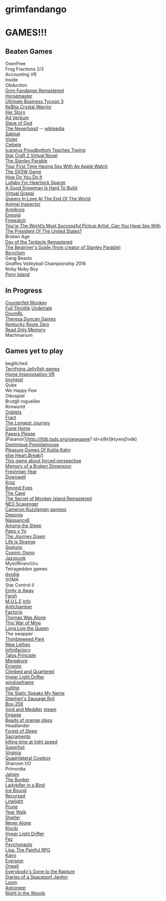 # grimfandango
# GAMES!!!

## Beaten Games
OxenFree  
Frog Fractions 2/3  
Accounting VR  
Inside  
Obduction  
[Grim Fandango Remastered](https://en.wikipedia.org/wiki/Grim_Fandango)  
[Horsemaster](http://noncanon.com/HorseMaster.html)  
[Ultimate Business Tycoon 3](http://aliendovecote.com/uploads/twine/tycoon/crime.html)  
[Ke$ha Crystal Warrior](http://aliendovecote.com/uploads/twine/kesha.html)  
[Her Story](http://www.herstorygame.com/)  
[Ad Verbum](http://nickm.com/if/adverbum.html)  
[Slave of God](http://www.increpare.com/2012/12/slave-of-god/)  
[The Neverhood](https://archive.org/details/Neverhood_The_1996_DreamWorks) -- [wikipedia](https://en.wikipedia.org/wiki/The_Neverhood)  
[Sabbat](http://porpentine.tumblr.com/post/43790631192/presenting-sabbat-a-twine-game-by-oh-no-problems)  
[Violet](http://textadventures.co.uk/games/view/e-utl5-bu0yya2ycst0mrg/violet)  
[Ciebele](http://ninasays.so/cibele/)  
[Icararus Proudbottom Teaches Typing](http://www.holywowstudios.com/teachestyping/)  
[Star Craft 2 Virtual Novel](http://www.sc2vn.com/)  
[The Stanley Parable](http://www.stanleyparable.com/)  
[Your First Time Having Sex With An Apple Watch](http://www.buzzfeed.com/samthurman/os-xxx#.ajbJmmalK)  
[The SXSW Game](http://www.freeindiegam.es/2013/03/the-sxsw-game-leigh-alexander/)   
[How Do You Do It](http://ninasays.so/howdoyoudoit/)  
[Lullaby For Heartsick Spacer](http://mkopas.net/files/spacerlullaby/)  
[A Good Snowman Is Hard To Build](http://agoodsnowman.com/)  
[Virtual Grappi](http://rpgmaker.net/games/8284/)  
[Queers In Love At The End Of The World](http://auntiepixelante.com/endoftheworld/)  
[Animal Inspector](http://tomastle.itch.io/animal-inspector)  
[Armikrog](http://store.steampowered.com/app/334120/)  
[Ennuigi](http://www.lexaloffle.com/bbs/?tid=2232&pid=12311&autoplay=1#pp)  
[Firewatch](http://www.firewatchgame.com/)  
[You’re The World’s Most Successful Pickup Artist. Can You Have Sex With The President Of The United States?](http://www.clickhole.com/clickventure/youre-worlds-most-successful-pickup-artist-can-you-3880#1,)  
Broken Age  
[Day of the Tentacle Remastered](http://www.pcgamer.com/day-of-the-tentacle-remastered-screenshots-revealed)   
[The Beginner's Guide (from creator of Stanley Parable)](http://store.steampowered.com/app/303210/)  
[Bicyclism](http://gamejolt.com/games/bicyclism-art-of-riding/39795)  
Gang Beasts  
Giraffes Volleyball Championship 2016  
Noby Noby Boy  
[Pony Island](http://store.steampowered.com/app/405640/)  
 

## In Progress
[Counterfeit Monkey](http://emshort.com/counterfeit_monkey/)  
[Full Throttle](https://en.wikipedia.org/wiki/Full_Throttle_(1995_video_game))  
[Undertale](http://store.steampowered.com/app/391540/)  
[DoomRL](http://doom.chaosforge.org/)   
[Theresa Duncan Games](https://www.theverge.com/2015/4/17/8436439/theresa-duncan-chop-suey-cd-rom-preservation)  
[Kentucky Route Zero](http://kentuckyroutezero.com/)  
[Read Only Memory](http://readonlymemori.es/)  
Machinarium  
  



## Games yet to play
beglitched  
[Terrifying Jellyfish games](http://terrifyingjellyfish.com/tagged/portfolio)  
[Home Improvisation VR](https://www.youtube.com/watch?v=gRArtkjKKPg)  
[tinyheist](http://www.pcgamer.com/terry-cavanaghs-stealthy-roguelike-tiny-heist-released-for-free/)  
Qube  
We Happy Few  
Oikospiel  
Brut@l roguelike  
Rimworld  
[Ooblets](https://ooblets.com/2017/02/our-biggest-news-yet/)    
[Fract](http://fractgame.com/)  
[The Longest Journey](https://en.wikipedia.org/wiki/The_Longest_Journey)  
[Gone Home](http://www.gonehomegame.com/)  
[Papers Please](http://dukope.com/)  
[Patanoir](http://ifdb.tads.org/viewgame?  id=si9s1jktywxj5vdk)  
[Dominique Pomplamouse](http://www.dominiquepamplemousse.com/)  
[Pleasure Domes Of Kubla Kahn](http://gamejolt.com/games/pleasuredromes-of-kubla-khan/9598#close)  
[else Heart.Break()](http://elseheartbreak.com/)  
[This game about forced perspective](https://www.polygon.com/2015/10/26/9618504/pillow-castle-tech-demo-first-person-puzzler-new-2015-pc-gameplay-museum-of-simulation-technology)  
[Memory of a Broken Dimension](http://xra.itch.io/memory-of-a-broken-dimension)  
[Freshman Year](http://ninasays.so/freshmanyear/)  
[Downwell](http://downwellgame.com/)   
[Kroz](https://en.wikipedia.org/wiki/Kroz_series)  
[Beyond Eyes](http://www.beyondeyes-game.com/)  
[The Cave](http://thecavegame.com/)  
[The Secret of Monkey Island Remastered](http://store.steampowered.com/app/32360/)  
[NEO Scavenger](http://www.gog.com/game/neo_scavenger)  
[Cameron Kuzzleman gamess](http://heylookatmygames.com/)  
[Deponia](http://www.daedalic.de/en/game/Deponia#5)  
[NaissanceE](http://store.steampowered.com/app/265690/)  
[Among the Sleep](http://store.steampowered.com/app/250620/)  
[Papo y Yo](http://store.steampowered.com/app/227080)  
[The Journey Down](http://store.steampowered.com/app/220090)  
[Life Is Strange](http://store.steampowered.com/agecheck/app/319630/)  
[Spelunx](http://store.steampowered.com/app/63640/)  
[Cosmic Osmo](http://store.steampowered.com/app/63620/)  
[Jazzpunk](http://store.steampowered.com/app/250260/)  
Myst/Riven/Uru  
Tetrageddon games  
[dys4ia](http://w.itch.io/dys4ia)  
SOMA  
Star Control II  
[Emily is Away](http://store.steampowered.com/app/417860/)  
[Farsh](http://www.mahdibahrami.com/farsh)  
[M.U.L.E](https://www.google.com/url?q=https%3A%2F%2Farchive.org%2Fdetails%2Fa8b_M.U.L.E._1983_Electronic_Arts_US&sa=D&sntz=1&usg=AFQjCNFqhPuafxSymxIXmJVV3maxYEVIwA) [info](https://en.wikipedia.org/wiki/M.U.L.E.)  
[Antichamber](http://www.antichamber-game.com/)  
[Factorio](https://www.factorio.com/)  
[Thomas Was Alone](http://www.mikebithellgames.com/thomaswasalone/)  
[This War of Mine](http://www.11bitstudios.com/games/16/this-war-of-mine)  
[Long Live the Queen](http://store.steampowered.com/app/251990/)  
The swapper  
[Thimbleweed Park](https://thimbleweedpark.com/)  
[New Lethes](https://colestia.itch.io/new-lethes)  
[Infinifactory](http://www.zachtronics.com/infinifactory/)  
[Talos Principle](http://www.croteam.com/talosprinciple/)  
[Miegakure](http://miegakure.com/)  
[Ernesto](http://ernestogame.com/)  
[Climbed and Quartered](http://gamejolt.com/games/climbed-and-quartered/139189)  
[Hyper Light Drifter](http://www.heart-machine.com/)  
[windowframe](http://ludumdare.com/compo/ludum-dare-35/?action=preview&uid=3479)  
[outline](https://managore.itch.io/outline)  
[The Static Speaks My Name](http://store.steampowered.com/app/387860/)  
[Stephen's Sausage Roll](http://www.stephenssausageroll.com/)  
[Box-256](http://box-256.com/)  
[Void and Meddler](http://voidandmeddler.com/) [steam](http://store.steampowered.com/app/377970/)  
[Engage](http://www.engare.design/)  
[Beads of orange glass](https://lorenschmidt.itch.io/beads-of-orange-glass)  
Headlander  
[Forest of Sleep](http://twistedtreegames.com/forest-of-sleep/)  
[Sacramento](https://dziff.itch.io/sacramento)  
[killing time at light speed](https://gritfish.itch.io/ktals)  
[Superhot](https://superhotgame.com/)   
[Virginia](http://store.steampowered.com/app/374030/)  
[Quadrilateral Cowboy](http://blendogames.com/qc/)  
Shanzen I/O  
Primordia  
[Jalopy](http://store.steampowered.com/app/446020/)  
[The Bunker](http://store.steampowered.com/app/481110/)  
[Ladykiller in a Bind](http://store.steampowered.com/app/560000/?snr=1_620_4_1401_45)  
[Ice Bound](http://ice-bound.com/news/ice-bound-sale-writing-charity/)  
[Recursed](http://store.steampowered.com/app/497780/)  
[Linelight](https://linelightgame.com/)  
[Prune](http://www.prunegame.com/)  
[Year Walk](http://store.steampowered.com/app/269050/)  
[Shelter](http://store.steampowered.com/app/244710/)  
[Never Alone](http://neveralonegame.com/)  
[Klocki](http://store.steampowered.com/app/499440/)  
[Hyper Light Drifter](http://store.steampowered.com/app/257850/)  
[Fez](http://www.fezgame.com/)  
[Psychonauts](http://www.psychonauts.com/)  
[Lisa: The Painful RPG](http://www.lisatherpg.com/)   
[Kairo](http://kairo.lockeddoorpuzzle.com/)  
[Eversion](http://store.steampowered.com/app/33680/)  
[Orwell](http://store.steampowered.com/app/491950/)  
[Everybody's Gone to the Rapture](http://store.steampowered.com/app/417880/)  
[Diaries of a Spaceport Janitor](http://store.steampowered.com/app/436500/)  
[Loom](http://store.steampowered.com/app/32340/)  
[Astroneer](http://store.steampowered.com/app/361420/)  
[Night in the Woods](http://www.nightinthewoods.com)
